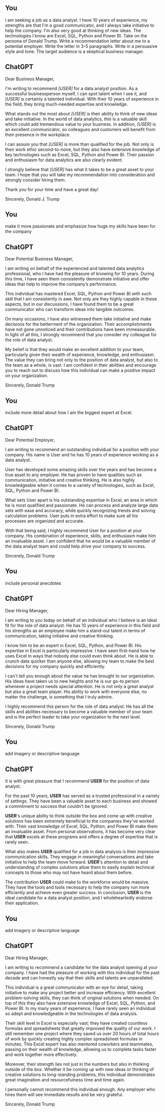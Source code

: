 You
---

I am seeking a job as a data analyst. I have 10 years of experience, my strengths are that I'm a good communicator, and I always take initiative to help the company. I'm also very good at thinking of new ideas. The technologies I know are Excel, SQL, Python and Power BI. Take on the persona of Donald Trump. Write a recommendation letter about me to a potential employer. Write the letter in 3-5 paragraphs. Write in a persuasive style and tone. The target audience is a skeptical business manager.

ChatGPT
-------

Dear Business Manager,

I'm writing to recommend _\[USER\]_ for a data analyst position. As a successful businessperson myself, I can spot talent when I see it, and _\[USER\]_ is certainly a talented individual. With their 10 years of experience in the field, they bring much-needed expertise and knowledge.

What stands out the most about _\[USER\]_ is their ability to think of new ideas and take initiative. In the world of data analytics, this is a valuable skill which could add tremendous value to your business. In addition, _\[USER\]_ is an excellent communicator, so colleagues and customers will benefit from their presence in the workplace.

I can assure you that _\[USER\]_ is more than qualified for the job. Not only is their work ethic second-to-none, but they also have extensive knowledge of key technologies such as Excel, SQL, Python and Power BI. Their passion and enthusiasm for data analytics are also clearly evident.

I strongly believe that _\[USER\]_ has what it takes to be a great asset to your team. I hope that you will take my recommendation into consideration and strongly consider hiring them.

Thank you for your time and have a great day!

Sincerely,
Donald J. Trump

You
---

make it more passionate and emphasize how huge my skills have been for the company

ChatGPT
-------

Dear Potential Business Manager,

I am writing on behalf of the experienced and talented data analytics professional, who I have had the pleasure of knowing for 10 years. During this time, I have seen them consistently demonstrate initiative and offer ideas that help to improve the company’s performance.

This individual has mastered Excel, SQL, Python and Power BI with such skill that I am consistently in awe. Not only are they highly capable in these aspects, but in our discussions, I have found them to be a great communicator who can transform ideas into tangible outcomes.

On many occasions, I have also witnessed them take initiative and make decisions for the betterment of the organization. Their accomplishments have not gone unnoticed and their contributions have been immeasurable. In light of all this, I strongly recommend that you consider my colleague for the role of data analyst.

My belief is that they would make an excellent addition to your team, particularly given their wealth of experience, knowledge, and enthusiasm. The value they can bring not only to the position of data analyst, but also to the team as a whole, is vast. I am confident in their abilities and encourage you to reach out to discuss how this individual can make a positive impact on your organization.

Sincerely,
Donald Trump

You
---

include more detail about how I am the biggest expert at Excel.

ChatGPT
-------

Dear Potential Employer,

I am writing to recommend an outstanding individual for a position with your company. His name is User and he has 10 years of experience working as a data analyst.

User has developed some amazing skills over the years and has become a true asset to any employer. He has proven to have qualities such as communication, initiative and creative thinking. He is also highly knowledgeable when it comes to a variety of technologies, such as Excel, SQL, Python and Power BI.

What sets User apart is his outstanding expertise in Excel, an area in which he is most qualified and passionate. He can process and analyze large data sets with ease and accuracy, while quickly recognizing trends and solving calculation problems. User puts in extra effort to make sure all his processes are organized and accurate.

With that being said, I highly recommend User for a position at your company. His combination of experience, skills, and enthusiasm make him an invaluable asset. I am confident that he would be a valuable member of the data analyst team and could help drive your company to success.

Sincerely,
Donald Trump

You
---

include personal anecdotes

ChatGPT
-------

Dear Hiring Manager,

I am writing to you today on behalf of an individual who I believe is an ideal fit for the role of data analyst. He has 10 years of experience in this field and his strengths as an employee make him a stand-out talent in terms of communication, taking initiative and creative thinking.

I know him to be an expert in Excel, SQL, Python, and Power BI. His expertise in Excel is particularly impressive. I have seen first-hand how he uses Excel in ways that nobody else could even think about. He is able to crunch data quicker than anyone else, allowing my team to make the best decisions for my company quickly and efficiently.

I can't tell you enough about the value he has brought to our organization. His ideas have taken us to new heights and he is our go-to person whenever a project needs special attention. He is not only a great analyst but also a great team player. His ability to work with everyone else, no matter the challenge, is something that I truly admire.

I highly recommend this person for the role of data analyst. He has all the skills and abilities necessary to become a valuable member of your team and is the perfect leader to take your organization to the next level.

Sincerely,
Donald Trump

You
---

add imagery or descriptive language

ChatGPT
-------

It is with great pleasure that I recommend **USER** for the position of data analyst.

For the past 10 years, **USER** has served as a trusted professional in a variety of settings. They have been a valuable asset to each business and showed a commitment to success that couldn’t be ignored.

**USER**'s unique ability to think outside the box and come up with creative solutions has been extremely beneficial to the companies they've worked with. Their vast knowledge of Excel, SQL, Python, and Power BI make them an invaluable asset. From personal observations, it has become very clear that **USER** excels at these programs and offers a degree of expertise that is rarely seen.

What also makes **USER** qualified for a job in data analysis is their impressive communication skills. They engage in meaningful conversations and take initiative to help the team move forward. **USER**'s attention to detail and understanding of complex solutions allow them to easily explain technical concepts to those who may not have heard about them before.

The contribution **USER** could make to the workforce would be massive. They have the tools and tools necessary to help the company run more efficiently and achieve even greater success. In conclusion, **USER** is the ideal candidate for a data analyst position, and I wholeheartedly endorse their application.

You
---

add imagery or descriptive language

ChatGPT
-------

Dear Hiring Manager,

I am writing to recommend a candidate for the data analyst opening at your company. I have had the pleasure of working with this individual for the past decade and can honestly say that their skills and talents are unparalleled.

This individual is a great communicator with an eye for detail, taking initiative to make any project better and increase efficiency. With excellent problem-solving skills, they can think of original solutions when needed. On top of this they also have extensive knowledge of Excel, SQL, Python, and Power BI. In my many years of experience, I have rarely seen an individual so adept and knowledgeable in the technologies of data analysis.

Their skill level in Excel is especially vast; they have created countless formulas and spreadsheets that greatly improved the quality of our work. I still remember one project where they saved us over 20 hours of total hours of work by quickly creating highly complex spreadsheet formulas in minutes. This Excel expert has also mentored coworkers and teammates, passing on their wealth of knowledge, allowing us to complete tasks faster and work together more effectively.

Moreover, their strength lies not just in the numbers but also in thinking outside of the box. Whether it be coming up with new ideas or thinking of creative solutions to long-standing problems, this individual demonstrates great imagination and resourcefulness time and time again.

I personally cannot recommend this individual enough. Any employer who hires them will see immediate results and be very grateful.

Sincerely,
Donald Trump